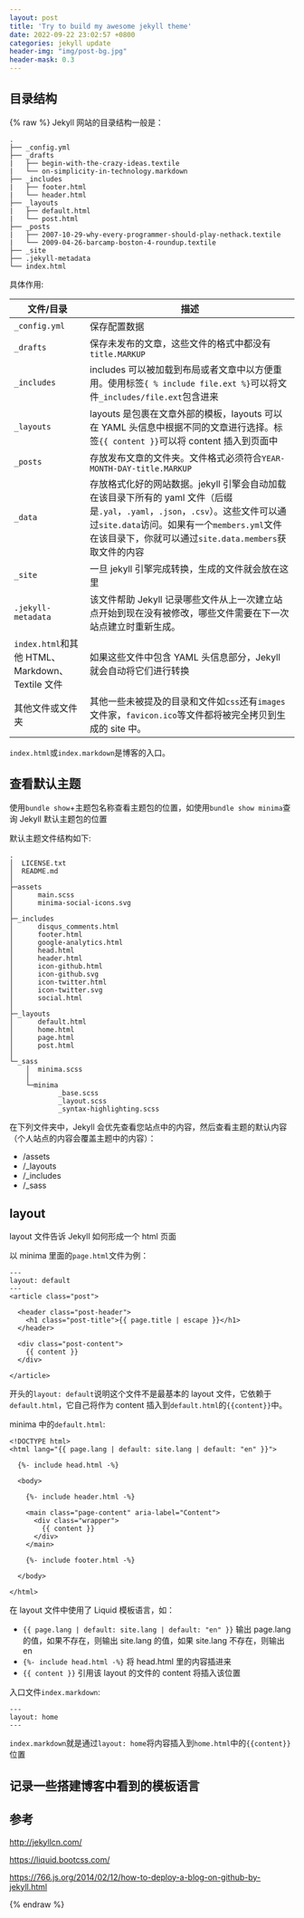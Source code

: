 ```yaml
---
layout: post
title: 'Try to build my awesome jekyll theme'
date: 2022-09-22 23:02:57 +0800
categories: jekyll update
header-img: "img/post-bg.jpg"
header-mask: 0.3
---
```


## 目录结构

{% raw %}
Jekyll 网站的目录结构一般是：

```(txt)
.
├── _config.yml
├── _drafts
|   ├── begin-with-the-crazy-ideas.textile
|   └── on-simplicity-in-technology.markdown
├── _includes
|   ├── footer.html
|   └── header.html
├── _layouts
|   ├── default.html
|   └── post.html
├── _posts
|   ├── 2007-10-29-why-every-programmer-should-play-nethack.textile
|   └── 2009-04-26-barcamp-boston-4-roundup.textile
├── _site
├── .jekyll-metadata
└── index.html
```

具体作用:

| 文件/目录                                       | 描述                                                                                                                                                                                                                                     |
| ----------------------------------------------- | ---------------------------------------------------------------------------------------------------------------------------------------------------------------------------------------------------------------------------------------- |
| `_config.yml`                                   | 保存配置数据                                                                                                                                                                                                                             |
| `_drafts`                                       | 保存未发布的文章，这些文件的格式中都没有`title.MARKUP`                                                                                                                                                                                   |
| `_includes`                                     | includes 可以被加载到布局或者文章中以方便重用。使用标签`{ % include file.ext %}`可以将文件`_includes/file.ext`包含进来                                                                                                                   |
| `_layouts`                                      | layouts 是包裹在文章外部的模板，layouts 可以在 YAML 头信息中根据不同的文章进行选择。标签`{{ content }}`可以将 content 插入到页面中                                                                                                       |
| `_posts`                                        | 存放发布文章的文件夹。文件格式必须符合`YEAR-MONTH-DAY-title.MARKUP`                                                                                                                                                                      |
| `_data`                                         | 存放格式化好的网站数据。jekyll 引擎会自动加载在该目录下所有的 yaml 文件（后缀是`.yal`，`.yaml`，`.json`，`.csv`）。这些文件可以通过`site.data`访问。如果有一个`members.yml`文件在该目录下，你就可以通过`site.data.members`获取文件的内容 |
| `_site`                                         | 一旦 jekyll 引擎完成转换，生成的文件就会放在这里                                                                                                                                                                                         |
| `.jekyll-metadata`                              | 该文件帮助 Jekyll 记录哪些文件从上一次建立站点开始到现在没有被修改，哪些文件需要在下一次站点建立时重新生成。                                                                                                                             |
| `index.html`和其他 HTML、Markdown、Textile 文件 | 如果这些文件中包含 YAML 头信息部分，Jekyll 就会自动将它们进行转换                                                                                                                                                                        |
| 其他文件或文件夹                                | 其他一些未被提及的目录和文件如`css`还有`images`文件家，`favicon.ico`等文件都将被完全拷贝到生成的 site 中。                                                                                                                               |

`index.html`或`index.markdown`是博客的入口。

## 查看默认主题

使用`bundle show`+主题包名称查看主题包的位置，如使用`bundle show minima`查询 Jekyll 默认主题包的位置

默认主题文件结构如下:

```(txt)
.
│  LICENSE.txt
│  README.md
│
├─assets
│      main.scss
│      minima-social-icons.svg
│
├─_includes
│      disqus_comments.html
│      footer.html
│      google-analytics.html
│      head.html
│      header.html
│      icon-github.html
│      icon-github.svg
│      icon-twitter.html
│      icon-twitter.svg
│      social.html
│
├─_layouts
│      default.html
│      home.html
│      page.html
│      post.html
│
└─_sass
    │  minima.scss
    │
    └─minima
            _base.scss
            _layout.scss
            _syntax-highlighting.scss
```

在下列文件夹中，Jekyll 会优先查看您站点中的内容，然后查看主题的默认内容（个人站点的内容会覆盖主题中的内容）：

- /assets
- /\_layouts
- /\_includes
- /\_sass

## layout

layout 文件告诉 Jekyll 如何形成一个 html 页面

以 minima 里面的`page.html`文件为例：

```(html)
---
layout: default
---
<article class="post">

  <header class="post-header">
    <h1 class="post-title">{{ page.title | escape }}</h1>
  </header>

  <div class="post-content">
    {{ content }}
  </div>

</article>
```

开头的`layout: default`说明这个文件不是最基本的 layout 文件，它依赖于`default.html`，它自己将作为 content 插入到`default.html`的`{{content}}`中。

minima 中的`default.html`:

```(html)
<!DOCTYPE html>
<html lang="{{ page.lang | default: site.lang | default: "en" }}">

  {%- include head.html -%}

  <body>

    {%- include header.html -%}

    <main class="page-content" aria-label="Content">
      <div class="wrapper">
        {{ content }}
      </div>
    </main>

    {%- include footer.html -%}

  </body>

</html>
```

在 layout 文件中使用了 Liquid 模板语言，如：

- `{{ page.lang | default: site.lang | default: "en" }}` 输出 page.lang 的值，如果不存在，则输出 site.lang 的值，如果 site.lang 不存在，则输出 en
- `{%- include head.html -%}` 将 head.html 里的内容插进来
- `{{ content }}` 引用该 layout 的文件的 content 将插入该位置

入口文件`index.markdown`:

```(markdown)
---
layout: home
---
```

`index.markdown`就是通过`layout: home`将内容插入到`home.html`中的`{{content}}`位置

## 记录一些搭建博客中看到的模板语言

## 参考

<http://jekyllcn.com/>

<https://liquid.bootcss.com/>

<https://766.js.org/2014/02/12/how-to-deploy-a-blog-on-github-by-jekyll.html>

{% endraw %}
